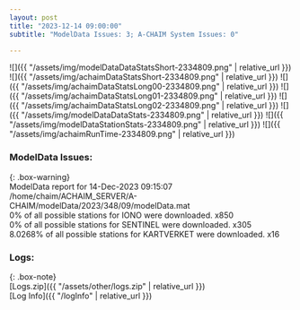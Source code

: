 ```yaml
---
layout: post
title: "2023-12-14 09:00:00"
subtitle: "ModelData Issues: 3; A-CHAIM System Issues: 0"

---
```


![]({{ "/assets/img/modelDataDataStatsShort-2334809.png" | relative_url }})
![]({{ "/assets/img/achaimDataStatsShort-2334809.png" | relative_url }})
![]({{ "/assets/img/achaimDataStatsLong00-2334809.png" | relative_url }})
![]({{ "/assets/img/achaimDataStatsLong01-2334809.png" | relative_url }})
![]({{ "/assets/img/achaimDataStatsLong02-2334809.png" | relative_url }})
![]({{ "/assets/img/modelDataDataStats-2334809.png" | relative_url }})
![]({{ "/assets/img/modelDataStationStats-2334809.png" | relative_url }})
![]({{ "/assets/img/achaimRunTime-2334809.png" | relative_url }})


### ModelData Issues:  
  
{: .box-warning}  
 ModelData report for 14-Dec-2023 09:15:07   
 /home/chaim/ACHAIM_SERVER/A-CHAIM/modelData/2023/348/09/modelData.mat   
 0% of all possible stations for IONO were downloaded. x850   
 0% of all possible stations for SENTINEL were downloaded. x305   
 8.0268% of all possible stations for KARTVERKET were downloaded. x16   
  


### Logs:  
  
{: .box-note}  
[Logs.zip]({{ "/assets/other/logs.zip" | relative_url }})  
[Log Info]({{ "/logInfo" | relative_url }})  
